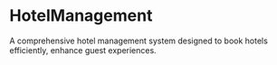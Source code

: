 # HotelManagement
A comprehensive hotel management system designed to book hotels efficiently, enhance guest experiences.
